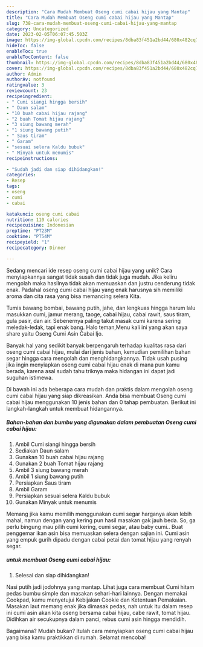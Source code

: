 ```yaml
---
description: "Cara Mudah Membuat Oseng cumi cabai hijau yang Mantap"
title: "Cara Mudah Membuat Oseng cumi cabai hijau yang Mantap"
slug: 738-cara-mudah-membuat-oseng-cumi-cabai-hijau-yang-mantap
category: Uncategorized
date: 2023-02-05T06:07:45.503Z
image: https://img-global.cpcdn.com/recipes/8dba83f451a2bd44/680x482cq70/oseng-cumi-cabai-hijau-foto-resep-utama.jpg
hideToc: false
enableToc: true
enableTocContent: false
thumbnail: https://img-global.cpcdn.com/recipes/8dba83f451a2bd44/680x482cq70/oseng-cumi-cabai-hijau-foto-resep-utama.jpg
cover: https://img-global.cpcdn.com/recipes/8dba83f451a2bd44/680x482cq70/oseng-cumi-cabai-hijau-foto-resep-utama.jpg
author: Admin
authorAv: notfound
ratingvalue: 3
reviewcount: 23
recipeingredient:
- " Cumi siangi hingga bersih"
- " Daun salam"
- "10 buah cabai hijau rajang"
- "2 buah Tomat hijau rajang"
- "3 siung bawang merah"
- "1 siung bawang putih"
- " Saus tiram"
- " Garam"
- "sesuai selera Kaldu bubuk"
- " Minyak untuk menumis"
recipeinstructions:

- "Sudah jadi dan siap dihidangkan!"
categories:
- Resep
tags:
- oseng
- cumi
- cabai

katakunci: oseng cumi cabai 
nutrition: 110 calories
recipecuisine: Indonesian
preptime: "PT23M"
cooktime: "PT54M"
recipeyield: "1"
recipecategory: Dinner

---
```





Sedang mencari ide resep oseng cumi cabai hijau yang unik? Cara menyiapkannya sangat tidak susah dan tidak juga mudah. Jika keliru mengolah maka hasilnya tidak akan memuaskan dan justru cenderung tidak enak. Padahal oseng cumi cabai hijau yang enak harusnya sih memiliki aroma dan cita rasa yang bisa memancing selera Kita.





Tumis bawang bombai, bawang putih, jahe, dan lengkuas hingga harum lalu masukkan cumi, jamur merang, taoge, cabai hijau, cabai rawit, saus tiram, gula pasir, dan air. Sebenernya paling takut masak cumi karena sering meledak-ledak, tapi enak bang. Halo teman,Menu kali ini yang akan saya share yaitu Oseng Cumi Asin Cabai Ijo.

Banyak hal yang sedikit banyak berpengaruh terhadap kualitas rasa dari oseng cumi cabai hijau, mulai dari jenis bahan, kemudian pemilihan bahan segar hingga cara mengolah dan menghidangkannya. Tidak usah pusing jika ingin menyiapkan oseng cumi cabai hijau enak di mana pun kamu berada, karena asal sudah tahu triknya maka hidangan ini dapat jadi suguhan istimewa.






Di bawah ini ada beberapa cara mudah dan praktis dalam mengolah oseng cumi cabai hijau yang siap dikreasikan. Anda bisa membuat Oseng cumi cabai hijau menggunakan 10 jenis bahan dan 0 tahap pembuatan. Berikut ini langkah-langkah untuk membuat hidangannya.

<!--inarticleads1-->

##### Bahan-bahan dan bumbu yang digunakan dalam pembuatan Oseng cumi cabai hijau:

1. Ambil  Cumi siangi hingga bersih
1. Sediakan  Daun salam
1. Gunakan 10 buah cabai hijau rajang
1. Gunakan 2 buah Tomat hijau rajang
1. Ambil 3 siung bawang merah
1. Ambil 1 siung bawang putih
1. Persiapkan  Saus tiram
1. Ambil  Garam
1. Persiapkan sesuai selera Kaldu bubuk
1. Gunakan  Minyak untuk menumis


Memang jika kamu memilih menggunakan cumi segar harganya akan lebih mahal, namun dengan yang kering pun hasil masakan gak jauh beda. So, ga perlu bingung mau pilih cumi kering, cumi segar, atau baby cumi.. Buat penggemar ikan asin bisa memuaskan selera dengan sajian ini. Cumi asin yang empuk gurih dipadu dengan cabai petai dan tomat hijau yang renyah segar. 

<!--inarticleads2-->

#####  untuk membuat Oseng cumi cabai hijau:


1. Selesai dan siap dihidangkan!

Nasi putih jadi jodohnya yang mantap. Lihat juga cara membuat Cumi hitam pedas bumbu simple dan masakan sehari-hari lainnya. Dengan memakai Cookpad, kamu menyetujui Kebijakan Cookie dan Ketentuan Pemakaian. Masakan laut memang enak jika dimasak pedas, nah untuk itu dalam resep ini cumi asin akan kita oseng bersama cabai hijau, cabe rawit, tomat hijau. Didihkan air secukupnya dalam panci, rebus cumi asin hingga mendidih. 

Bagaimana? Mudah bukan? Itulah cara menyiapkan oseng cumi cabai hijau yang bisa kamu praktikkan di rumah. Selamat mencoba!

